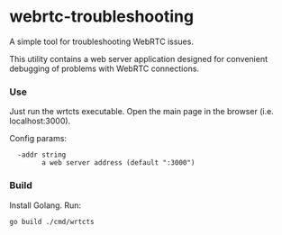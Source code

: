 # webrtc-troubleshooting

A simple tool for troubleshooting WebRTC issues.

This utility contains a web server application designed for convenient debugging of problems with WebRTC connections.

### Use

Just run the wrtcts executable. Open the main page in the browser (i.e. localhost:3000).

Config params:

```
  -addr string
        a web server address (default ":3000")
```

### Build

Install Golang. Run:

```
go build ./cmd/wrtcts
```
